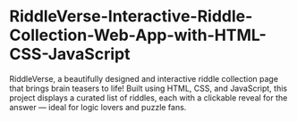 # RiddleVerse-Interactive-Riddle-Collection-Web-App-with-HTML-CSS-JavaScript
 RiddleVerse, a beautifully designed and interactive riddle collection page that brings brain teasers to life! Built using HTML, CSS, and JavaScript, this project displays a curated list of riddles, each with a clickable reveal for the answer — ideal for logic lovers and puzzle fans.
